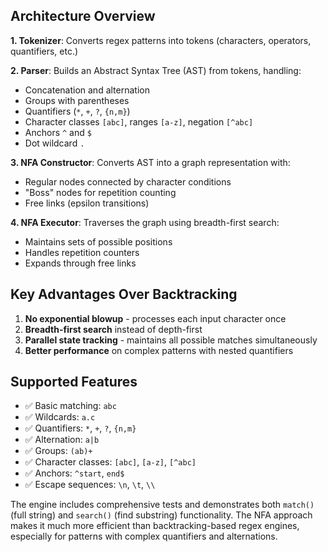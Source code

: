 ## **Architecture Overview**

**1. Tokenizer**: Converts regex patterns into tokens (characters, operators, quantifiers, etc.)

**2. Parser**: Builds an Abstract Syntax Tree (AST) from tokens, handling:
- Concatenation and alternation
- Groups with parentheses
- Quantifiers (`*`, `+`, `?`, `{n,m}`)
- Character classes `[abc]`, ranges `[a-z]`, negation `[^abc]`
- Anchors `^` and `$`
- Dot wildcard `.`

**3. NFA Constructor**: Converts AST into a graph representation with:
- Regular nodes connected by character conditions
- "Boss" nodes for repetition counting
- Free links (epsilon transitions)

**4. NFA Executor**: Traverses the graph using breadth-first search:
- Maintains sets of possible positions
- Handles repetition counters
- Expands through free links

## **Key Advantages Over Backtracking**

1. **No exponential blowup** - processes each input character once
2. **Breadth-first search** instead of depth-first
3. **Parallel state tracking** - maintains all possible matches simultaneously
4. **Better performance** on complex patterns with nested quantifiers

## **Supported Features**

- ✅ Basic matching: `abc`
- ✅ Wildcards: `a.c`
- ✅ Quantifiers: `*`, `+`, `?`, `{n,m}`
- ✅ Alternation: `a|b`
- ✅ Groups: `(ab)+`
- ✅ Character classes: `[abc]`, `[a-z]`, `[^abc]`
- ✅ Anchors: `^start`, `end$`
- ✅ Escape sequences: `\n`, `\t`, `\\`

The engine includes comprehensive tests and demonstrates both `match()` (full string) and `search()` (find substring) functionality. The NFA approach makes it much more efficient than backtracking-based regex engines, especially for patterns with complex quantifiers and alternations.